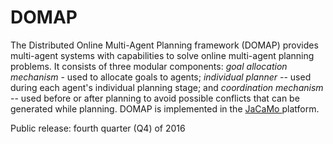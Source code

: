 # DOMAP

The Distributed Online Multi-Agent Planning framework (DOMAP) provides multi-agent systems with capabilities to solve online multi-agent planning problems. It consists of three modular components: *goal allocation mechanism* - used to allocate goals to agents; *individual planner* -- used during each agent's individual planning stage; and *coordination mechanism* -- used before or after planning to avoid possible conflicts that can be generated while planning. DOMAP is implemented in the <a href="http://jacamo.sourceforge.net/" target="_blank"> JaCaMo </a> platform.

Public release: fourth quarter (Q4) of 2016
